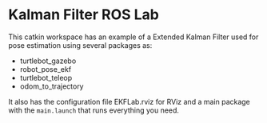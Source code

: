 # Kalman Filter ROS Lab

This catkin workspace has an example of a Extended Kalman Filter used for pose
estimation using several packages as:
 + turtlebot_gazebo
 + robot_pose_ekf
 + turtlebot_teleop
 + odom_to_trajectory

It also has the configuration file EKFLab.rviz for RViz and a main package
with the `main.launch` that runs everything you need.
